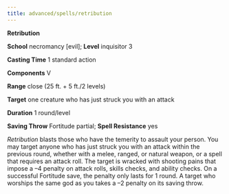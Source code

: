 ```yaml
---
title: advanced/spells/retribution
---
```

 **Retribution**

**School** necromancy [evil]; **Level** inquisitor 3

**Casting Time** 1 standard action

**Components** V

**Range** close (25 ft. + 5 ft./2 levels)

**Target** one creature who has just struck you with an attack

**Duration** 1 round/level

**Saving Throw** Fortitude partial; **Spell Resistance** yes

_Retribution_ blasts those who have the temerity to assault your person. You may target anyone who has just struck you with an attack within the previous round, whether with a melee, ranged, or natural weapon, or a spell that requires an attack roll. The target is wracked with shooting pains that impose a –4 penalty on attack rolls, skills checks, and ability checks. On a successful Fortitude save, the penalty only lasts for 1 round. A target who worships the same god as you takes a –2 penalty on its saving throw.

